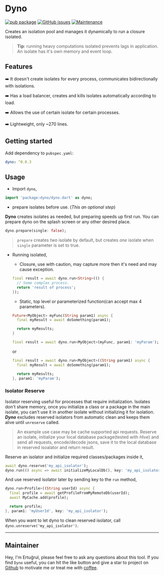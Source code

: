 # Dyno

[![pub package](https://img.shields.io/pub/v/dyno.svg)](https://pub.dev/packages/dyno) [![GitHub issues](https://img.shields.io/github/issues/ertgrulll/dyno)](https://github.com/ertgrulll/dyno/issues) [![Maintenance](https://img.shields.io/badge/Maintained%3F-yes-green.svg)](https://gitHub.com/ertgrulll/dyno/graphs/commit-activity)

Creates an isolation pool and manages it dynamically to run a closure isolated.

> **Tip**: running heavy computations isolated prevents lags in application. An isolate has it's own memory and event loop.

## Features

➡️ It doesn't create isolates for every process, communicates bidirectionally with isolations.

➡️ Has a load balancer, creates and kills isolates automatically according to load.

➡️ Allows the use of certain isolate for certain processes. 

➡️ Lightweight, only ~270 lines.

## Getting started
 Add dependency to `pubspec.yaml`:

 ```yaml
dyno: ^0.0.3
 ```

## Usage

- Import `dyno`,

```dart
import 'package:dyno/dyno.dart' as dyno;
```

- prepare isolates before use. (_This an optional step_)

**Dyno** creates isolates as needed, but preparing speeds up first run. You can prepare dyno on the splash screen or any other desired place.

```dart
dyno.prepare(single: false);
```

> `prepare` creates _two_ isolate by default, but creates _one_ isolate when `single` parameter is set to true.

- Running isolated,

    -  Closure, use with caution, may capture more then it's need and may cause exception.
    ```dart
    final result = await dyno.run<String>(() {
      // Some complex process.
      return 'result of process';
    });
    ```

    - Static, top level or parameterized function(can accept max 4 parameters).
    ```dart
    Future<MyObject> myFunc(String param1) async {
      final myResult = await doSomething(param1);

      return myResults;
    }
    ```

    ```dart
    final result = await dyno.run<MyObject>(myFunc, param1: 'myParam');
    ```
    or
    ```dart
    final result = await dyno.run<MyObject>((String param1) async {
      final myResult = await doSomething(param1);

      return myResults;
    }, param1: 'myParam');
    ```

### Isolator Reserve
 Isolator reserving useful for processes that require initialization. Isolates don't share memory, once you initialize a class or a package in the main isolate, you can't use it in another isolate without initializing it for isolation. ***Dyno*** excludes reserved isolators from automatic clean and keeps them alive until `unreserve` called.

 > An example use case may be cache supported api requests. Reserve an isolate, initialize your local database package(tested with _Hive_) and send all requests, encode/decode jsons, save it to the local database in reserved isoalator and return result.

 Reserve an isolator and initialize required classes/packages inside it,

```dart
await dyno.reserve('my_api_isolator');
dyno.run(() async => await initializeMyLocalDb(), key: 'my_api_isolator');
```
And use reserved isolator later by sending key to the `run` method,

```dart
dyno.run<Profile>((String userId) async {
  final profile = await getProfileFromMyRemoteDb(userId);
  await MyCache.add(profile);

  return profile;
}, param1: 'myUserId', key: 'my_api_isolator');
```
When you want to let dyno to clean reserved isolator, call `dyno.unreserve('my_api_isolator')`. 
 ___


## Maintainer
Hey, I'm Ertuğrul, please feel free to ask any questions about this tool. If you find `Dyno` useful, you can hit the like button and give a star to project on [Github](https://github.com/ertgrulll/dyno) to motivate me or treat me with [coffee](https://www.buymeacoffee.com/ertgrulll).